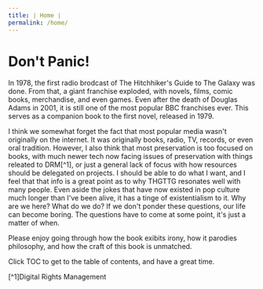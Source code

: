 ```yaml
---
title: ∣ Home ∣
permalink: /home/
---
```

# Don't Panic!
In 1978, the first radio brodcast of The Hitchhiker's Guide to The Galaxy was done. From that, a giant franchise exploded, with novels, films, comic books, merchandise, and even games. Even after the death of Douglas Adams in 2001, it is still one of the most popular BBC franchises ever. This serves as a companion book to the first novel, released in 1979.  
  
I think we somewhat forget the fact that most popular media wasn't originally on the internet. It was originally books, radio, TV, records, or even oral tradition. However, I also think that most preservation is too focused on books, with much newer tech now facing issues of preservation with things releated to DRM[^1], or just a general lack of focus with how resources should be delegated on projects. I should be able to do what I want, and I feel that that info is a great point as to why THGTTG resonates well with many people. Even aside the jokes that have now existed in pop culture much longer than I've been alive, it has a tinge of existentialism to it. Why are we here? What do we do? If we don't ponder these questions, our life can become boring. The questions have to come at some point, it's just a matter of when.  
  
Please enjoy going through how the book exibits irony, how it parodies philosophy, and how the craft of this book is unmatched.  
  
  
Click TOC to get to the table of contents, and have a great time.  
  
  
[^1]Digital Rights Management
